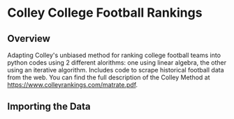 # Colley College Football Rankings


## Overview
Adapting Colley's unbiased method for ranking college football teams into python codes using 2 different alorithms: one using linear algebra, the other using an iterative algorithm. Includes code to scrape historical football data from the web. You can find the full description of the Colley Method at https://www.colleyrankings.com/matrate.pdf.


## Importing the Data

